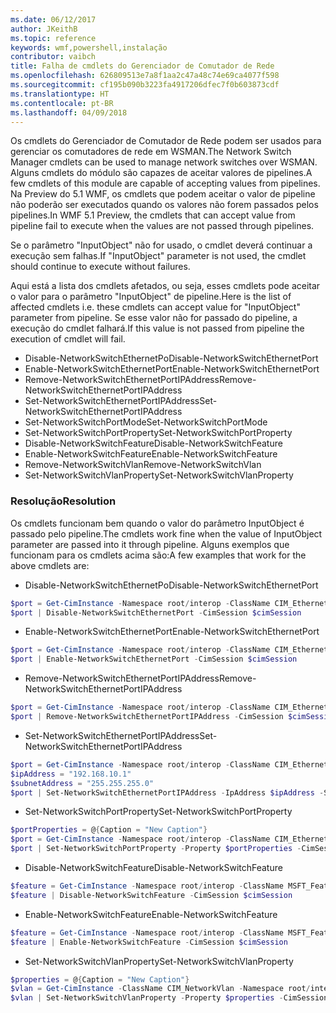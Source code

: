 ```yaml
---
ms.date: 06/12/2017
author: JKeithB
ms.topic: reference
keywords: wmf,powershell,instalação
contributor: vaibch
title: Falha de cmdlets do Gerenciador de Comutador de Rede
ms.openlocfilehash: 626809513e7a8f1aa2c47a48c74e69ca4077f598
ms.sourcegitcommit: cf195b090b3223fa4917206dfec7f0b603873cdf
ms.translationtype: HT
ms.contentlocale: pt-BR
ms.lasthandoff: 04/09/2018
---
```

<span data-ttu-id="458a0-103">Os cmdlets do Gerenciador de Comutador de Rede podem ser usados para gerenciar os comutadores de rede em WSMAN.</span><span class="sxs-lookup"><span data-stu-id="458a0-103">The Network Switch Manager cmdlets can be used to manage network switches over WSMAN.</span></span>
<span data-ttu-id="458a0-104">Alguns cmdlets do módulo são capazes de aceitar valores de pipelines.</span><span class="sxs-lookup"><span data-stu-id="458a0-104">A few cmdlets of this module are capable of accepting values from pipelines.</span></span>
<span data-ttu-id="458a0-105">Na Preview do 5.1 WMF, os cmdlets que podem aceitar o valor de pipeline não poderão ser executados quando os valores não forem passados pelos pipelines.</span><span class="sxs-lookup"><span data-stu-id="458a0-105">In WMF 5.1 Preview, the cmdlets that can accept value from pipeline fail to execute when the values are not passed through pipelines.</span></span>

<span data-ttu-id="458a0-106">Se o parâmetro "InputObject" não for usado, o cmdlet deverá continuar a execução sem falhas.</span><span class="sxs-lookup"><span data-stu-id="458a0-106">If "InputObject" parameter is not used, the cmdlet should continue to execute without failures.</span></span>

<span data-ttu-id="458a0-107">Aqui está a lista dos cmdlets afetados, ou seja, esses cmdlets pode aceitar o valor para o parâmetro "InputObject" de pipeline.</span><span class="sxs-lookup"><span data-stu-id="458a0-107">Here is the list of affected cmdlets i.e. these cmdlets can accept value for "InputObject" parameter from pipeline.</span></span>
<span data-ttu-id="458a0-108">Se esse valor não for passado do pipeline, a execução do cmdlet falhará.</span><span class="sxs-lookup"><span data-stu-id="458a0-108">If this value is not passed from pipeline the execution of cmdlet will fail.</span></span>

- <span data-ttu-id="458a0-109">Disable-NetworkSwitchEthernetPo</span><span class="sxs-lookup"><span data-stu-id="458a0-109">Disable-NetworkSwitchEthernetPort</span></span>
- <span data-ttu-id="458a0-110">Enable-NetworkSwitchEthernetPort</span><span class="sxs-lookup"><span data-stu-id="458a0-110">Enable-NetworkSwitchEthernetPort</span></span>
- <span data-ttu-id="458a0-111">Remove-NetworkSwitchEthernetPortIPAddress</span><span class="sxs-lookup"><span data-stu-id="458a0-111">Remove-NetworkSwitchEthernetPortIPAddress</span></span>
- <span data-ttu-id="458a0-112">Set-NetworkSwitchEthernetPortIPAddress</span><span class="sxs-lookup"><span data-stu-id="458a0-112">Set-NetworkSwitchEthernetPortIPAddress</span></span>
- <span data-ttu-id="458a0-113">Set-NetworkSwitchPortMode</span><span class="sxs-lookup"><span data-stu-id="458a0-113">Set-NetworkSwitchPortMode</span></span>
- <span data-ttu-id="458a0-114">Set-NetworkSwitchPortProperty</span><span class="sxs-lookup"><span data-stu-id="458a0-114">Set-NetworkSwitchPortProperty</span></span>
- <span data-ttu-id="458a0-115">Disable-NetworkSwitchFeature</span><span class="sxs-lookup"><span data-stu-id="458a0-115">Disable-NetworkSwitchFeature</span></span>
- <span data-ttu-id="458a0-116">Enable-NetworkSwitchFeature</span><span class="sxs-lookup"><span data-stu-id="458a0-116">Enable-NetworkSwitchFeature</span></span>
- <span data-ttu-id="458a0-117">Remove-NetworkSwitchVlan</span><span class="sxs-lookup"><span data-stu-id="458a0-117">Remove-NetworkSwitchVlan</span></span>
- <span data-ttu-id="458a0-118">Set-NetworkSwitchVlanProperty</span><span class="sxs-lookup"><span data-stu-id="458a0-118">Set-NetworkSwitchVlanProperty</span></span>

### <a name="resolution"></a><span data-ttu-id="458a0-119">Resolução</span><span class="sxs-lookup"><span data-stu-id="458a0-119">Resolution</span></span>
<span data-ttu-id="458a0-120">Os cmdlets funcionam bem quando o valor do parâmetro InputObject é passado pelo pipeline.</span><span class="sxs-lookup"><span data-stu-id="458a0-120">The cmdlets work fine when the value of InputObject parameter are passed into it through pipeline.</span></span> <span data-ttu-id="458a0-121">Alguns exemplos que funcionam para os cmdlets acima são:</span><span class="sxs-lookup"><span data-stu-id="458a0-121">A few examples that work for the above cmdlets are:</span></span>

- <span data-ttu-id="458a0-122">Disable-NetworkSwitchEthernetPo</span><span class="sxs-lookup"><span data-stu-id="458a0-122">Disable-NetworkSwitchEthernetPort</span></span>
```powershell
$port = Get-CimInstance -Namespace root/interop -ClassName CIM_EthernetPort -CimSession $cimSession | Select-Object -First 1
$port | Disable-NetworkSwitchEthernetPort -CimSession $cimSession
```

- <span data-ttu-id="458a0-123">Enable-NetworkSwitchEthernetPort</span><span class="sxs-lookup"><span data-stu-id="458a0-123">Enable-NetworkSwitchEthernetPort</span></span>
```powershell
$port = Get-CimInstance -Namespace root/interop -ClassName CIM_EthernetPort -CimSession $cimSession | Select-Object -First 1
$port | Enable-NetworkSwitchEthernetPort -CimSession $cimSession
```

- <span data-ttu-id="458a0-124">Remove-NetworkSwitchEthernetPortIPAddress</span><span class="sxs-lookup"><span data-stu-id="458a0-124">Remove-NetworkSwitchEthernetPortIPAddress</span></span>
```powershell
$port = Get-CimInstance -Namespace root/interop -ClassName CIM_EthernetPort -CimSession $cimSession | Select-Object -First 1
$port | Remove-NetworkSwitchEthernetPortIPAddress -CimSession $cimSession
```

- <span data-ttu-id="458a0-125">Set-NetworkSwitchEthernetPortIPAddress</span><span class="sxs-lookup"><span data-stu-id="458a0-125">Set-NetworkSwitchEthernetPortIPAddress</span></span>
```powershell
$port = Get-CimInstance -Namespace root/interop -ClassName CIM_EthernetPort -CimSession $cimSession | Select-Object -First 1
$ipAddress = "192.168.10.1"
$subnetAddress = "255.255.255.0"
$port | Set-NetworkSwitchEthernetPortIPAddress -IpAddress $ipAddress -SubnetAddress $subnetAddress -CimSession $cimSession
```

- <span data-ttu-id="458a0-126">Set-NetworkSwitchPortProperty</span><span class="sxs-lookup"><span data-stu-id="458a0-126">Set-NetworkSwitchPortProperty</span></span>
```powershell
$portProperties = @{Caption = "New Caption"}
$port = Get-CimInstance -Namespace root/interop -ClassName CIM_EthernetPort -CimSession $cimSession | Select-Object -First 1
$port | Set-NetworkSwitchPortProperty -Property $portProperties -CimSession $cimSession
```

- <span data-ttu-id="458a0-127">Disable-NetworkSwitchFeature</span><span class="sxs-lookup"><span data-stu-id="458a0-127">Disable-NetworkSwitchFeature</span></span>
```powershell
$feature = Get-CimInstance -Namespace root/interop -ClassName MSFT_Feature -CimSession $cimSession | Select-Object -First 1
$feature | Disable-NetworkSwitchFeature -CimSession $cimSession
```

- <span data-ttu-id="458a0-128">Enable-NetworkSwitchFeature</span><span class="sxs-lookup"><span data-stu-id="458a0-128">Enable-NetworkSwitchFeature</span></span>
```powershell
$feature = Get-CimInstance -Namespace root/interop -ClassName MSFT_Feature -CimSession $cimSession | Select-Object -First 1
$feature | Enable-NetworkSwitchFeature -CimSession $cimSession
```

- <span data-ttu-id="458a0-129">Set-NetworkSwitchVlanProperty</span><span class="sxs-lookup"><span data-stu-id="458a0-129">Set-NetworkSwitchVlanProperty</span></span>
```powershell
$properties = @{Caption = "New Caption"}
$vlan = Get-CimInstance -ClassName CIM_NetworkVlan -Namespace root/interop -CimSession $cimSession | Select-Object -First 1
$vlan | Set-NetworkSwitchVlanProperty -Property $properties -CimSession $cimSession
```